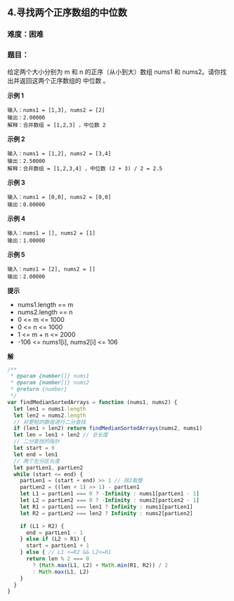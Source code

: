 ## 4.寻找两个正序数组的中位数
### 难度：困难  

### 题目：  
给定两个大小分别为 m 和 n 的正序（从小到大）数组 nums1 和 nums2。请你找出并返回这两个正序数组的 中位数 。


**示例 1**

```
输入：nums1 = [1,3], nums2 = [2]
输出：2.00000
解释：合并数组 = [1,2,3] ，中位数 2
```
**示例 2**

```
输入：nums1 = [1,2], nums2 = [3,4]
输出：2.50000
解释：合并数组 = [1,2,3,4] ，中位数 (2 + 3) / 2 = 2.5
```
**示例 3**

```
输入：nums1 = [0,0], nums2 = [0,0]
输出：0.00000
```
**示例 4**

```
输入：nums1 = [], nums2 = [1]
输出：1.00000
```
**示例 5**

```
输入：nums1 = [2], nums2 = []
输出：2.00000
```

**提示**
+ nums1.length == m
+ nums2.length == n
+ 0 <= m <= 1000
+ 0 <= n <= 1000
+ 1 <= m + n <= 2000
+ -106 <= nums1[i], nums2[i] <= 106

**解**
```js
/**
 * @param {number[]} nums1
 * @param {number[]} nums2
 * @return {number}
 */
var findMedianSortedArrays = function (nums1, nums2) {
  let len1 = nums1.length
  let len2 = nums2.length
  // 对更短的数组进行二分查找
  if (len1 > len2) return findMedianSortedArrays(nums2, nums1)
  let len = len1 + len2 // 总长度
  // 二分查找的指针
  let start = 0
  let end = len1
  // 两个左分区长度
  let partLen1, partLen2
  while (start <= end) {
    partLen1 = (start + end) >> 1 // 除2取整
    partLen2 = ((len + 1) >> 1) - partLen1
    let L1 = partLen1 === 0 ? -Infinity : nums1[partLen1 - 1]
    let L2 = partLen2 === 0 ? -Infinity : nums2[partLen2 - 1]
    let R1 = partLen1 === len1 ? Infinity : nums1[partLen1]
    let R2 = partLen2 === len2 ? Infinity : nums2[partLen2]

    if (L1 > R2) {
      end = partLen1 - 1
    } else if (L2 > R1) {
      start = partLen1 + 1
    } else { // L1 <=R2 && L2<=R1
      return len % 2 === 0
        ? (Math.max(L1, L2) + Math.min(R1, R2)) / 2
        : Math.max(L1, L2)
    }
  }
}

```